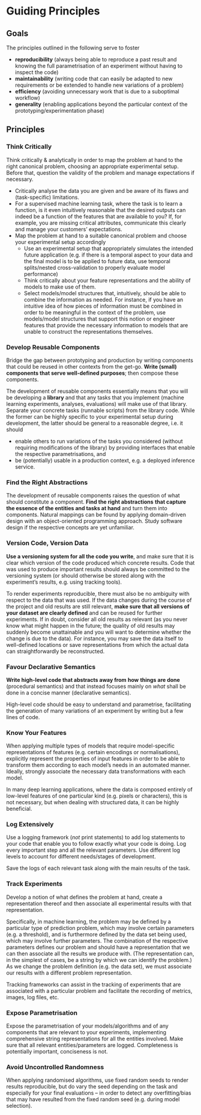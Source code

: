 # Guiding Principles

## Goals

The principles outlined in the following serve to foster

- **reproducibility**
  (always being able to reproduce a past result and knowing the full parametrisation of an experiment without 
  having to inspect the code)
- **maintainability**
  (writing code that can easily be adapted to new requirements or be extended to handle new variations of a 
  problem)
- **efficiency**
  (avoiding unnecessary work that is due to a suboptimal workflow)
- **generality**
  (enabling applications beyond the particular context of the prototyping/experimentation phase)

## Principles

### Think Critically

Think critically & analytically in order to map the problem at hand to the right canonical problem, 
choosing an appropriate experimental setup. 
Before that, question the validity of the problem and manage expectations if necessary.

- Critically analyse the data you are given and be aware of its flaws and (task-specific) limitations.
- For a supervised machine learning task, where the task is to learn a function, 
  is it even intuitively reasonable that the desired outputs can indeed be a function of the features 
  that are available to you? 
  If, for example, you are missing critical attributes, communicate this clearly and manage your customers’
  expectations.
- Map the problem at hand to a suitable canonical problem and choose your experimental setup accordingly
    - Use an experimental setup that appropriately simulates the intended future application 
      (e.g. if there is a temporal aspect to your data and the final model is to be applied to future data, 
      use temporal splits/nested cross-validation to properly evaluate model performance)
    - Think critically about your feature representations and the ability of models to make use of them.
    - Select models/model structures that, intuitively, should be able to combine the information as needed. 
      For instance, if you have an intuitive idea of how pieces of information must be combined in order to be 
      meaningful  in the context of the problem, use models/model structures that support this notion or 
      engineer features that provide the necessary information to models that are unable to construct the 
      representations themselves.

### Develop Reusable Components

Bridge the gap between prototyping and production by writing components that could be reused in other contexts 
from the get-go.
**Write (small) components that serve well-defined purposes**; then compose these components.

The development of reusable components essentially means that you will be developing a **library** and that any
tasks that you implement (machine learning experiments, analyses, evaluations) will make use of that library. 
Separate your concrete tasks (runnable scripts) from the library code. 
While the former can be highly specific to your experimental setup during development, the latter should be 
general to a reasonable degree, i.e. it should

- enable others to run variations of the tasks you considered (without requiring modifications of the library) 
  by providing interfaces that enable the respective parametrisations, and
- be (potentially) usable in a production context, e.g. a deployed inference service.

### Find the Right Abstractions

The development of reusable components raises the question of what should constitute a component. 
**Find the right abstractions** **that capture the essence of the entities and tasks at hand** and turn them 
into components. 
Natural mappings can be found by applying domain-driven design with an object-oriented programming approach. 
Study software design if the respective concepts are yet unfamiliar.

### Version Code, Version Data

**Use a versioning system for all the code you write**, and make sure that it is clear which version of the code
produced which concrete results. 
Code that was used to produce important results should always be committed to the versioning system (or should 
otherwise be stored along with the experiment’s results, e.g. using tracking tools).

To render experiments reproducible, there must also be no ambiguity with respect to the data that was used. 
If the data changes during the course of the project and old results are still relevant, 
**make sure that all versions of your dataset are clearly defined** and can be reused for further experiments. 
If in doubt, consider all old results as relevant (as you never know what might happen in the future; 
the quality of old results may suddenly become unattainable and you will want to determine whether the change 
is due to the data). 
For instance, you may save the data itself to well-defined locations or save representations from which the 
actual data can straightforwardly be reconstructed.

### Favour Declarative Semantics

**Write high-level code that abstracts away from** **how** **things are done** (procedural semantics) and that 
instead focuses mainly on *what* shall be done in a concise manner (declarative semantics).

High-level code should be easy to understand and parametrise, facilitating the generation of many variations of
an experiment by writing but a few lines of code.

### Know Your Features

When applying multiple types of models that require model-specific representations of features (e.g. certain 
encodings or normalisations), explicitly represent the properties of input features in order to be able to 
transform them according to each model’s needs in an automated manner.
Ideally, strongly associate the necessary data transformations with each model.

In many deep learning applications, where the data is composed entirely of low-level features of one particular
kind (e.g. pixels or characters), this is not necessary, but when dealing with structured data, it can be highly
beneficial.

### Log Extensively

Use a logging framework (*not* print statements) to add log statements to your code that enable you to follow 
exactly what your code is doing. 
Log every important step and all the relevant parameters.
Use different log levels to account for different needs/stages of development.

Save the logs of each relevant task along with the main results of the task.

### Track Experiments

Develop a notion of what defines the problem at hand, create a representation thereof and then associate all 
experimental results with that representation.

Specifically, in machine learning, the problem may be defined by a particular type of prediction problem, which 
may involve certain parameters (e.g. a threshold), and is furthermore defined by the data set being used, which 
may involve further parameters. The combination of the respective parameters defines our problem and should have
a representation that we can then associate all the results we produce with. 
(The representation can, in the simplest of cases, be a string by which we can identify the problem.) 
As we change the problem definition (e.g. the data set), we must associate our results with a different problem 
representation.

Tracking frameworks can assist in the tracking of experiments that are associated with a particular problem and 
facilitate the recording of metrics, images, log files, etc.

### Expose Parametrisation

Expose the parametrisation of your models/algorithms and of any components that are relevant to your 
experiments, implementing comprehensive string representations for all the entities involved. 
Make sure that all relevant entities/parameters are logged. 
Completeness is potentially important, conciseness is not.

### Avoid Uncontrolled Randomness

When applying randomised algorithms, use fixed random seeds to render results reproducible, but do vary the 
seed depending on the task and especially for your final evaluations – in order to detect any overfitting/bias 
that may have resulted from the fixed random seed (e.g. during model selection).